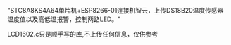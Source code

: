 "STC8A8KS4A64单片机+ESP8266-01连接机智云，上传DS18B20温度传感器温度值以及高低温报警，控制两路LED。" 

LCD1602.c只是顺手写的库,不上传任何信息，仅供参考
